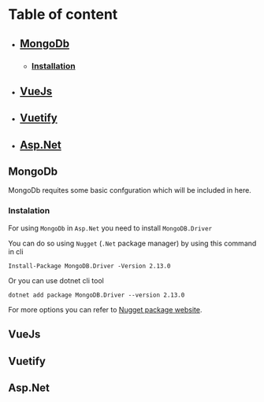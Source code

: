 # Table of content
  - ## [MongoDb](##mongodb)
    - ### [Installation](###installation)
  - ## [VueJs](##vuejs)
  - ## [Vuetify](##vuetify)
  - ## [Asp.Net](##asp.net)

## MongoDb
MongoDb requites some basic confguration which will be included in here.
### Instalation
For using `MongoDb` in  `Asp.Net` you need to install `MongoDB.Driver`

You can do so using `Nugget` (`.Net` package manager) by using this command in cli
```shell
Install-Package MongoDB.Driver -Version 2.13.0
```
Or you can use dotnet cli tool 
```shell
dotnet add package MongoDB.Driver --version 2.13.0
```
For more options you can refer to [Nugget package website](https://www.nuget.org/packages/mongodb.driver).

## VueJs

## Vuetify

## Asp.Net
